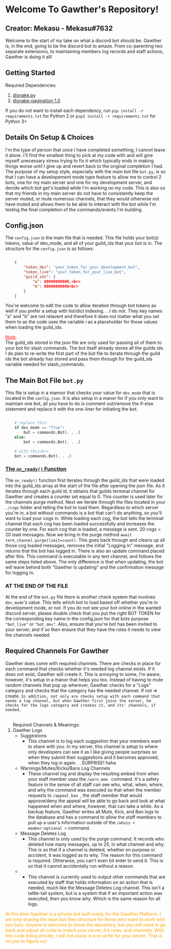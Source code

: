 <h1>Welcome To Gawther's Repository!</h1>
<h2>Creator: Mekasu - Mekasu#7632</h2>
<p>
    Welcome to the start of my take on what a discord bot should be. Gawther is, in the end, going to be the discord bot to amaze. From co-parenting two separate extensions, to maintaining members log records and staff actions, Gawther is doing it all!
</p>
<h2>Getting Started</h2>
<p>
    Required Dependencies
    <ol>
        <li><a href="https://docs.disnake.dev/en/latest/">disnake.py</a></li>
        <li><a href="https://pypi.org/project/disnake-pagination/">disnake-pagination 1.0</a></li>
    </ol>
</p>
<p>
If you do not want to install each dependency, run <code>pip install -r requirements.txt</code> for Python 2 or <code>pip3 install -r requirements.txt</code> for Python 3+
</p>
<h2>Details On Setup &  Choices</h2>
<p>
    I'm the type of person that once I have completed something, I cannot leave it alone. I'll find the smallest thing to pick at my code with and will give myself unecessary stress trying to fix it which typically ends in making things worse until I give up and revert back to the original completion I had. The purpose of my setup style, especially with the main bot file <code>bot.py</code>, is so that I can have a developement mode type feature to allow me to control 2 bots, one for my main server and one for my development server, and decide which bot get's loaded while I'm working on my code. This is also so that my friends in my main server do not have to consistently keep the server muted, or mute numerous channels, that they would otherwise not have muted and allows them to be able to interact with the bot while I'm testing the final completion of the commands/events I'm building. 
</p>
<h2>Config.json</h2>
<p>
    The <code>config.json</code> is the main file that is needed. This file holds your bot(s) tokens, value of dev_mode, and all of your guild_ids that your bot is in. The structure for the <code>config.json</code> is as follows:
</p>

```json

    {
        "token_dev": "your_token_for_your_development_bot",
        "token_live": "your_token_for_your_live_bot",
        "guild_ids": {
            "a": 00000000000,<br>
            "b": 00000000000<br>
        }
    }
```

<p>
    You're welcome to edit the code to allow iteration through bot tokens as well if you prefer a setup with list/dict indexing. . .I do not. They key names "a" and "b" are not relavent and therefore it does not matter what you set them to as the code uses the variable <i>i</i> as a placeholder for those values when loading the guild_ids.<br>
</p>
<p>
    <u style="color: red;">Note:</u><br>
    The guild_ids stored in the json file are only used for passing all of them to your bot for slash commands. The bot itself already stores all the guilds ids. I do plan to re-write the first part of the bot file to iterate through the guild ids the bot already has stored and pass them through for the guild_ids variable needed for slash_commands.
</p>
<h2>The Main Bot File <code>bot.py</code></h2>
<p>
    This file is setup in a mannor that checks your value for <code>dev_mode</code> that is located in the <code>config.json</code>. It is also setup in a manor for if you only want to maintain one bot, all you have to do is comment out/remove the if-else statement and replace it with the one-liner for initiating the bot.<br>
</p>

```python

    # replace this
    if dev_mode == "True":
        bot = commands.Bot(. . .)
    else:
        bot = commands.Bot(. . .)

    # with this<br>
    bot = commands.Bot(. . .)
```

<h3><u>The <code>on_ready()</code> Function</u></h3>
<p>
    The <code>on_ready()</code> function first iterates through the guild_ids that were loaded into the guild_ids array at the start of the file after opening the json file. As it iterates through each guild id, it obtains that guilds terminal channel for Gawther and creates a counter set equal to 0. This counter is used later for the channels purge method. Next we iterate through the files located in your <code>./cogs</code> folder and telling the bot to load them. Regardless to which server you're in, a bot without commands is a bot that can't do anything, so you'll want to load your cogs in. While loading each cog, the bot tells the terminal channel that each cog has been loaded successfully and increases the counter by one. For each cog that is loaded, a message is sent. 20 cogs = 20 load messages. Now we bring in the purge method <code>await term_channel.purge(limit=count)</code>. This goes back through and cleans up all those cog loaded messages, removes the initial "Logging In" message, and returns that the bot has logged in. There is also an update command placed after this. This command is executable in any text channel, and follows the same steps listed above. The only difference is that when updating, the bot will leave behind both "Gawther is updating" and the confirmation message for logging in.<br>
</p>
<h3>AT THE END OF THE FILE</h3>
<p>
    At the end of the <code>bot.py</code> file there is another check system that involves <code>dev_mode</code>'s value. This tells which bot to load based off whether you're in development mode, or not. If you do not see your bot online in the wanted discord server, please double check that you put the right BOT TOKEN for the corresponding key name in the config.json for that bots purpose <code>"bot_live"</code> or <code>"bot_dev"</code>. Also, ensure that you're bot has been invited to your server, and if so then ensure that they have the roles it needs to view the channels needed.
</p>
<h2>Required Channels For Gawther</h2>
<p>
    Gawther does come with required channels. There are checks in place for each command that checks whether it's needed log channel exists. If it does not exist, Gawther will create it. This is annoying to some, I'm aware, however, it's setup in a manor that helps you too. Instead of having to mute random channels that pop up wherever, Gawther checks for a "Logs" category and checks that the category has the needed channel. If not => create. <code>In addition, not only are checks setup with each command that needs a log channel, but when Gawther first joins the server, he checks for the logs category and creates it, and its' channels, if needed.</code><br><br>
</p>
<ol>Required Channels & Meanings:
    <li>Gawther Logs
        <ul>
            <li>Suggestions
                <ul>
                    <li>
                        This channel is to log each suggestion that your members want to share with you. In my server, this channel is setup to where only developers can see it as I like giving people surprises so when they submit their suggestions and it becomes approved, when they log in again. . .SURPRISE! haha
                    </li>
                </ul>
            </li>
            <li>Warnings/Mutes/Kicks/Bans Log Channels
                <ul>
                    <li>
                        These channel log and display the resulting embed from when your staff member uses the <code>/warn_mem <member_id/name></code> command. It's a safety feature in the sense of all staff can see who, what, when, where, and why the command was executed so that when the member requests to <code>/appeal_ban <mute/kick/ban></code>, the staff member that would approve/deny the appeal will be able to go back and look at what happened when and where, however, that can take a while. As a backup feature, Gawther writes all Mute, Kick, and Ban logs to the database and has a command to allow the staff members to pull up a user's information outside of the <code>/whois < member:optional ></code> command.
                    </li>
                </ul>
            </li>
            <li>Message Deletes Log
                <ul>
                    <li>
                        This channel is only used by the purge command. It records who deleted how many messages, up to 25, in what channel and why. This is so that if a channel is deleted, whether on purpose or accident, it was logged as to why. The reason for this command is required. Otherwise, you can't even hit enter to send it. This is so that it cannot accidentally run without a reason.
                    </li>
                </ul>
            </li>
            <li>
                <ul>
                    <li>
                        This channel is currently used to output other commands that are executed by staff that holds information on an action that is needed, much like the Message Deletes Log channel. This isn't a tattle-tail system, but is a system that if an important action was executed, then you know why. Which is the same reason for all logs. 
                    </li>
                </ul>
            </li>
        </ul>
    </li>
</ol>
<footer style="color: orange;">
    At this time Gawther is a private bot built solely for the Gawther Platform. I am only sharing the main bot files structure for those who want to work with two bots. Anyone is welcome to clone the repository, but you will need to go back and adjust all code to match your server, it's roles, and channels. With this code being private, I will not assist in a re-write for your server. That is on you to figure out
</footer>